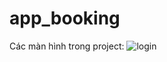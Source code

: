 # app_booking

Các màn hình trong project:
![login](https://user-images.githubusercontent.com/97358392/192130224-27284d92-f6c2-474e-852a-0f52356fec41.png)
